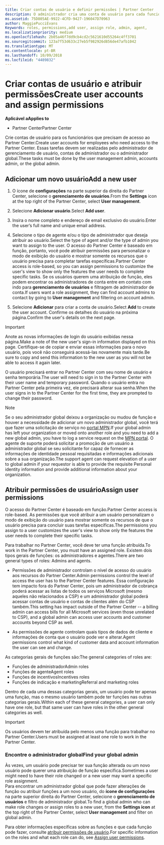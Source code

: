 ```yaml
---
title: Criar contas de usuário e definir permissões | Partner Center
description: O administrador cria uma conta de usuário para cada funcionário de parceiro que precise acessar o Partner Center.
ms.assetid: 75D805AE-9922-4CFD-9427-196047D70963
author: MaggiePucciEvans
Keywords: roles, permissions,add user, assign role, admin, agent,
ms.localizationpriority: medium
ms.openlocfilehash: 2b05a46f7dd9cb4cd2c5621610d55264c4ff3701
ms.sourcegitcommit: 123a7f53d633c27eb5f982926d856de47afb1042
ms.translationtype: MT
ms.contentlocale: pt-BR
ms.lasthandoff: 10/09/2018
ms.locfileid: "4489832"
---
```

# <a name="create-user-accounts-and-assign-permissions"></a><span data-ttu-id="1ef71-103">Criar contas de usuário e atribuir permissões</span><span class="sxs-lookup"><span data-stu-id="1ef71-103">Create user accounts and assign permissions</span></span>

**<span data-ttu-id="1ef71-104">Aplicável a</span><span class="sxs-lookup"><span data-stu-id="1ef71-104">Applies to</span></span>**

-  <span data-ttu-id="1ef71-105">Partner Center</span><span class="sxs-lookup"><span data-stu-id="1ef71-105">Partner Center</span></span>

<span data-ttu-id="1ef71-106">Crie contas de usuário para os funcionários que precisam de acesso ao Partner Center.</span><span class="sxs-lookup"><span data-stu-id="1ef71-106">Create user accounts for employees who need access to the Partner Center.</span></span> <span data-ttu-id="1ef71-107">Essas tarefas devem ser realizadas pelo administrador de gerenciamento de usuário, contas de administrador ou o administrador global.</span><span class="sxs-lookup"><span data-stu-id="1ef71-107">These tasks must be done by the user management admin, accounts admin, or the global admin.</span></span> 


## <a name="add-a-new-user"></a><span data-ttu-id="1ef71-108">Adicionar um novo usuário</span><span class="sxs-lookup"><span data-stu-id="1ef71-108">Add a new user</span></span>

1. <span data-ttu-id="1ef71-109">O ícone de **configurações** na parte superior da direita do Partner Center, selecione o **gerenciamento de usuários**.</span><span class="sxs-lookup"><span data-stu-id="1ef71-109">From the **Settings** icon at the top right of the Partner Center, select **User management**.</span></span>

2.  <span data-ttu-id="1ef71-110">Selecione **Adicionar usuário**.</span><span class="sxs-lookup"><span data-stu-id="1ef71-110">Select **Add user**.</span></span>

3.  <span data-ttu-id="1ef71-111">Insira o nome completo e endereço de email exclusivo do usuário.</span><span class="sxs-lookup"><span data-stu-id="1ef71-111">Enter the user’s full name and unique email address.</span></span>

4.  <span data-ttu-id="1ef71-112">Selecione o tipo de agente e/ou o tipo de administrador que deseja atribuir ao usuário.</span><span class="sxs-lookup"><span data-stu-id="1ef71-112">Select the type of agent and/or the type of admin you want to assign to the user.</span></span> <span data-ttu-id="1ef71-113">O acesso do Partner Center é baseado em função, portanto, você pode atribuir permissões para personalizar o modo de exibição do usuário e mostrar somente os recursos que o usuário precisa para completar tarefas específicas.</span><span class="sxs-lookup"><span data-stu-id="1ef71-113">Partner Center access is role-based, so you can assign permissions to customize the user's view to show only the features the user needs to complete specific tasks.</span></span>  <span data-ttu-id="1ef71-114">Se os usuários querem uma atribuição de função, eles podem encontrar os administradores de conta entre em contato com indo para **gerenciamento de usuários** e filtragem de administrador de conta.</span><span class="sxs-lookup"><span data-stu-id="1ef71-114">If users want a role assignment, they can find account admins to contact by going to **User management** and filtering on account admin.</span></span>

5.  <span data-ttu-id="1ef71-115">Selecione **Adicionar** para criar a conta de usuário.</span><span class="sxs-lookup"><span data-stu-id="1ef71-115">Select **Add** to create the user account.</span></span> <span data-ttu-id="1ef71-116">Confirme os detalhes do usuário na próxima página.</span><span class="sxs-lookup"><span data-stu-id="1ef71-116">Confirm the user's details on the next page.</span></span>

> [!IMPORTANT]  
> <span data-ttu-id="1ef71-117">Anote as novas informações de login do usuário exibidas nessa página.</span><span class="sxs-lookup"><span data-stu-id="1ef71-117">Make a note of the new user's sign-in information displayed on this page.</span></span> <span data-ttu-id="1ef71-118">Certifique-se de copiar e enviar essas informações para o novo usuário, pois você não conseguirá acessá-las novamente mais tarde.</span><span class="sxs-lookup"><span data-stu-id="1ef71-118">Be sure to copy and send this information to the new user as you will not be able to access it again later.</span></span> 

<span data-ttu-id="1ef71-119">O usuário precisará entrar no Partner Center com seu nome de usuário e senha temporária.</span><span class="sxs-lookup"><span data-stu-id="1ef71-119">The user will need to sign in to the Partner Center with their user name and temporary password.</span></span> <span data-ttu-id="1ef71-120">Quando o usuário entra no Partner Center pela primeira vez, ele precisará alterar sua senha.</span><span class="sxs-lookup"><span data-stu-id="1ef71-120">When the user signs in to the Partner Center for the first time, they are prompted to change their password.</span></span> 

> [!NOTE]  
>  <span data-ttu-id="1ef71-121">Se o seu administrador global deixou a organização ou mudou de função e houver a necessidade de adicionar um novo administrador global, você terá que fazer uma solicitação de serviço no [portal MPN](https://partner.microsoft.com/support).</span><span class="sxs-lookup"><span data-stu-id="1ef71-121">If your global admin has left your organization or moved onto another role and you need to add a new global admin, you have to log a service request on the [MPN portal](https://partner.microsoft.com/support).</span></span> <span data-ttu-id="1ef71-122">O agente de suporte poderá solicitar a promoção de um usuário a administrador global se seu solicitante for capaz de fornecer as informações de identidade pessoal requisitadas e informações adicionais sobre a sua organização.</span><span class="sxs-lookup"><span data-stu-id="1ef71-122">The support agent can request elevation of a user to global admin if your requestor is able to provide the requisite Personal identity information and provide additional information about your organization.</span></span>

## <a name="assign-user-permissions"></a><span data-ttu-id="1ef71-123">Atribuir permissões de usuário</span><span class="sxs-lookup"><span data-stu-id="1ef71-123">Assign user permissions</span></span>

<span data-ttu-id="1ef71-124">O acesso do Partner Center é baseado em função.</span><span class="sxs-lookup"><span data-stu-id="1ef71-124">Partner Center access is role-based.</span></span> <span data-ttu-id="1ef71-125">As permissões que você atribuir a um usuário personalizam o modo de exibição do usuário para mostrar somente os recursos de que o usuário precisa para concluir suas tarefas específicas.</span><span class="sxs-lookup"><span data-stu-id="1ef71-125">The permissions you assign to a user customizes the user's view to show only the features the user needs to complete their specific tasks.</span></span> 

<span data-ttu-id="1ef71-126">Para trabalhar no Partner Center, você deve ter uma função atribuída.</span><span class="sxs-lookup"><span data-stu-id="1ef71-126">To work in the Partner Center, you must have an assigned role.</span></span>  <span data-ttu-id="1ef71-127">Existem dois tipos gerais de funções: os administradores e agentes.</span><span class="sxs-lookup"><span data-stu-id="1ef71-127">There are two general types of roles: Admins and agents.</span></span>

- <span data-ttu-id="1ef71-128">Permissões de administrador controlam o nível de acesso do usuário aos recursos do Partner Center.</span><span class="sxs-lookup"><span data-stu-id="1ef71-128">Admin permissions control the level of access the user has to the Partner Center features.</span></span> <span data-ttu-id="1ef71-129">Essa configuração tem impacto fora do Partner Center, pois um administrador de cobrança poderá acessar as listas de todos os serviços Microsoft (mesmo aqueles não relacionados a CSP) e um administrador global poderá acessar contas de usuário e contas de clientes além do CSP também.</span><span class="sxs-lookup"><span data-stu-id="1ef71-129">This setting has impact outside of the Partner Center -- a billing admin can access bills for all Microsoft services (even those unrelated to CSP), and a global admin can access user accounts and customer accounts beyond CSP as well.</span></span>

- <span data-ttu-id="1ef71-130">As permissões de agente controlam quais tipos de dados de cliente e informações de conta que o usuário pode ver e alterar.</span><span class="sxs-lookup"><span data-stu-id="1ef71-130">Agent permissions control what kind of customer data and account information the user can see and change.</span></span>
    
<span data-ttu-id="1ef71-131">As categorias gerais de funções são:</span><span class="sxs-lookup"><span data-stu-id="1ef71-131">The general categories of roles are:</span></span> 
- <span data-ttu-id="1ef71-132">Funções de administrador</span><span class="sxs-lookup"><span data-stu-id="1ef71-132">Admin roles</span></span>
- <span data-ttu-id="1ef71-133">Funções de agente</span><span class="sxs-lookup"><span data-stu-id="1ef71-133">Agent roles</span></span>
- <span data-ttu-id="1ef71-134">Funções de incentivos</span><span class="sxs-lookup"><span data-stu-id="1ef71-134">Incentives roles</span></span>
- <span data-ttu-id="1ef71-135">Funções de indicação e marketing</span><span class="sxs-lookup"><span data-stu-id="1ef71-135">Referral and marketing roles</span></span>


<span data-ttu-id="1ef71-136">Dentro de cada uma dessas categorias gerais, um usuário pode ter apenas uma função, mas o mesmo usuário também pode ter funções nas outras categorias gerais.</span><span class="sxs-lookup"><span data-stu-id="1ef71-136">Within each of these general categories, a user can only have one role, but that same user can have roles in the other general categories as well.</span></span> 

>[!Important]
><span data-ttu-id="1ef71-137">Os usuários devem ter atribuída pelo menos uma função para trabalhar no Partner Center.</span><span class="sxs-lookup"><span data-stu-id="1ef71-137">Users must be assigned at least one role to work in the Partner Center.</span></span>


### <a name="find-your-global-admin"></a><span data-ttu-id="1ef71-138">Encontre o administrador global</span><span class="sxs-lookup"><span data-stu-id="1ef71-138">Find your global admin</span></span>

<span data-ttu-id="1ef71-139">Às vezes, um usuário pode precisar ter sua função alterada ou um novo usuário pode querer uma atribuição de função específica.</span><span class="sxs-lookup"><span data-stu-id="1ef71-139">Sometimes a user might need to have their role changed or a new user may want a specific role assignment.</span></span>  
<span data-ttu-id="1ef71-140">Para encontrar um administrador global que pode fazer alterações de função ou atribuir funções a um novo usuário, do **ícone de configurações** na parte superior direita do Partner Center, selecione o **gerenciamento de usuários** e filtro de administrador global.</span><span class="sxs-lookup"><span data-stu-id="1ef71-140">To find a global admin who can make role changes or assign roles to a new user, from the **Settings icon** at the top right of the Partner Center, select **User management** and filter on global admin.</span></span> 

<span data-ttu-id="1ef71-141">Para obter informações específicas sobre as funções e que cada função pode fazer, consulte [atribuir permissões de usuário](permissions-overview.md).</span><span class="sxs-lookup"><span data-stu-id="1ef71-141">For specific information on the roles and what each role can do, see [Assign user permissions](permissions-overview.md).</span></span>





